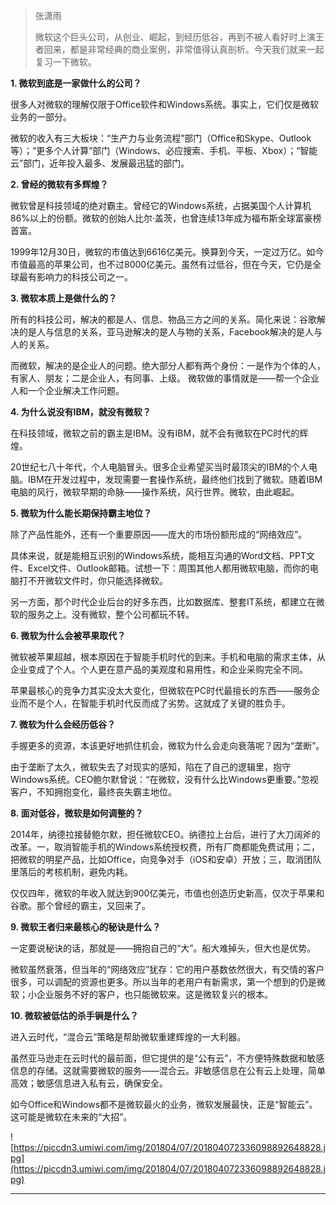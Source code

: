 > 张潇雨
> 
> 微软这个巨头公司，从创业、崛起，到经历低谷，再到不被人看好时上演王者回来，都是非常经典的商业案例，非常值得认真剖析。今天我们就来一起复习一下微软。

 **1. 微软到底是一家做什么的公司？**

很多人对微软的理解仅限于Office软件和Windows系统。事实上，它们仅是微软业务的一部分。

微软的收入有三大板块：“生产力与业务流程”部门（Office和Skype、Outlook等）；“更多个人计算”部门（Windows、必应搜索、手机、平板、Xbox）；“智能云”部门，近年投入最多、发展最迅猛的部门。

 **2. 曾经的微软有多辉煌？**

微软曾是科技领域的绝对霸主。曾经它的Windows系统，占据美国个人计算机86%以上的份额。微软的创始人比尔·盖茨，也曾连续13年成为福布斯全球富豪榜首富。

1999年12月30日，微软的市值达到6616亿美元。换算到今天，一定过万亿。如今市值最高的苹果公司，也不过8000亿美元。虽然有过低谷，但在今天，它仍是全球最有影响力的科技公司之一。

 **3. 微软本质上是做什么的？**

所有的科技公司，解决的都是人、信息、物品三方之间的关系。简化来说：谷歌解决的是人与信息的关系，亚马逊解决的是人与物的关系，Facebook解决的是人与人的关系。

而微软，解决的是企业人的问题。绝大部分人都有两个身份：一是作为个体的人，有家人、朋友；二是企业人，有同事、上级。 微软做的事情就是——帮一个企业人和一个企业解决工作问题。

 **4. 为什么说没有IBM，就没有微软？**

在科技领域，微软之前的霸主是IBM。没有IBM，就不会有微软在PC时代的辉煌。

20世纪七八十年代，个人电脑冒头。很多企业希望买当时最顶尖的IBM的个人电脑。IBM在开发过程中，发现需要一套操作系统，最终他们找到了微软。随着IBM电脑的风行，微软早期的命脉——操作系统，风行世界。微软，由此崛起。

 **5. 微软为什么能长期保持霸主地位？**

除了产品性能外，还有一个重要原因——庞大的市场份额形成的“网络效应”。

具体来说，就是能相互识别的Windows系统，能相互沟通的Word文档、PPT文件、Excel文件、Outlook邮箱。试想一下：周围其他人都用微软电脑，而你的电脑打不开微软文件时，你只能选择微软。

另一方面，那个时代企业后台的好多东西，比如数据库、整套IT系统，都建立在微软的服务之上。没有微软，整个公司都玩不转。

 **6. 微软为什么会被苹果取代？**

微软被苹果超越，根本原因在于智能手机时代的到来。手机和电脑的需求主体，从企业变成了个人。个人更在意产品的美观度和易用性，和企业采购完全不同。

苹果最核心的竞争力其实没太大变化，但微软在PC时代最擅长的东西——服务企业而不是个人，在智能手机时代反而成了劣势。这就成了关键的胜负手。

 **7. 微软为什么会经历低谷？**

手握更多的资源，本该更好地抓住机会，微软为什么会走向衰落呢？因为“垄断”。

由于垄断了太久，微软失去了对现实的感知，陷在了自己的逻辑里，抱守Windows系统。CEO鲍尔默曾说：“在微软，没有什么比Windows更重要。”忽视客户，不知拥抱变化，最终丧失霸主地位。

 **8. 面对低谷，微软是如何调整的？**

2014年，纳德拉接替鲍尔默，担任微软CEO。纳德拉上台后，进行了大刀阔斧的改革。一，取消智能手机的Windows系统授权费，所有厂商都能免费试用；二，把微软的明星产品，比如Office，向竞争对手（iOS和安卓）开放；三，取消团队里落后的考核机制，避免内耗。

仅仅四年，微软的年收入就达到900亿美元，市值也创造历史新高，仅次于苹果和谷歌。那个曾经的霸主，又回来了。

 **9. 微软王者归来最核心的秘诀是什么？**

一定要说秘诀的话，那就是——拥抱自己的“大”。船大难掉头，但大也是优势。

微软虽然衰落，但当年的“网络效应”犹存：它的用户基数依然很大，有交情的客户很多，可以调配的资源也更多。所以当年的老用户有新需求，第一个想到的仍是微软；小企业服务不好的客户，也只能微软来。这是微软复兴的根本。

 **10. 微软被低估的杀手锏是什么？**

进入云时代，“混合云”策略是帮助微软重建辉煌的一大利器。

虽然亚马逊走在云时代的最前面，但它提供的是“公有云”，不方便特殊数据和敏感信息的存储。这就需要微软的服务——混合云。非敏感信息在公有云上处理，简单高效；敏感信息进入私有云，确保安全。

如今Office和Windows都不是微软最火的业务，微软发展最快，正是“智能云”。这可能是微软在未来的“大招”。

![https://piccdn3.umiwi.com/img/201804/07/201804072336098892648828.jpg](https://piccdn3.umiwi.com/img/201804/07/201804072336098892648828.jpg)

---
